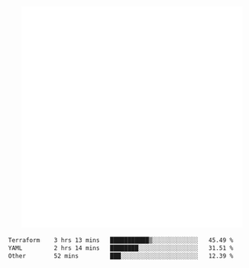 <div align="center">
    <a href="https://konst.fish">
        <img src="https://raw.githubusercontent.com/konstfish/konstfish/master/fish.svg" alt="Logo" width="450"/>
    </a>
</div>

<!--START_SECTION:waka-->

```text
Terraform    3 hrs 13 mins   ███████████▒░░░░░░░░░░░░░   45.49 %
YAML         2 hrs 14 mins   ████████░░░░░░░░░░░░░░░░░   31.51 %
Other        52 mins         ███░░░░░░░░░░░░░░░░░░░░░░   12.39 %
```

<!--END_SECTION:waka-->
